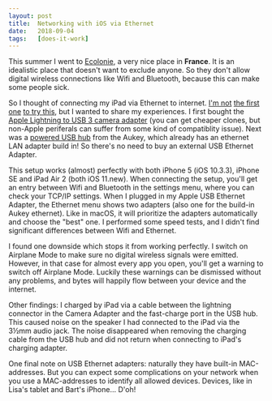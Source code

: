 ```yaml
---
layout: post
title:  Networking with iOS via Ethernet
date:   2018-09-04
tags:   [does-it-work]
---
```


This summer I went to [Ecolonie][], a very nice place in __France__. It is an idealistic place that doesn't want to exclude anyone.
So they don't allow digital wireless connections like Wifi and Bluetooth, because this can make some people sick.

So I thought of connecting my iPad via Ethernet to internet.
[I'm not][eth0] [the first one][eth1] [to try this][eth2], but I wanted to share my experiences.
I first bought the [Apple Lightning to USB 3 camera adapter][camera-adapter] (you can get cheaper clones, but non-Apple periferals can suffer from some kind of compatiblity issue).
Next was a [powered USB hub][aukey-hub] from the Aukey, which already has an ethernet LAN adapter build in!
So there's no need to buy an external USB Ethernet Adapter.

This setup works (almost) perfectly with both iPhone 5 (iOS 10.3.3), iPhone SE and iPad Air 2 (both iOS 11.new). 
When connecting the setup, you'll get an entry between Wifi and Bluetooth in the settings menu, where you can check your TCP/IP settings.
When I plugged in my Apple USB Ethernet Adapter, the Ethernet menu shows two adapters (also one for the build-in Aukey ethernet).
Like in macOS, it will prioritize the adapters automatically and choose the "best" one.
I performed some speed tests, and I didn't find significant differences between Wifi and Ethernet.

I found one downside which stops it from working perfectly. I switch on Airplane Mode to make sure no digital wireless signals were emitted.
However, in that case for almost every app you open, you'll get a warning to switch off Airplane Mode.
Luckily these warnings can be dismissed without any problems, and bytes will happily flow between your device and the internet.

Other findings: I charged by iPad via a cable between the lightning connector in the Camera Adapter and the fast-charge port in the USB hub.
This caused noise on the speaker I had connected to the iPad via the 3½mm audio jack.
The noise disappeared when removing the charging cable from the USB hub and did not return when connecting to iPad's charging adapter.

One final note on USB Ethernet adapters: naturally they have built-in MAC-addresses. But you can expect some complications on your network when you use a MAC-addresses to identify all allowed devices.
Devices, like in Lisa's tablet and Bart's iPhone... D'oh!


[Ecolonie]: https://www.ecolonie.eu/en
[eth0]: https://www.lifewire.com/connect-ipad-to-wired-ethernet-port-1994242
[eth1]: https://sixcolors.com/post/2016/07/ios-10-a-place-for-ethernet/
[eth2]: https://9to5mac.com/2017/03/01/ios-10-2-ethernet-adapter-ui-settings-app/
[camera-adapter]: https://www.apple.com/nl/shop/product/MK0W2ZM/A/lightning-naar-usb-3-camera-adapter?fnode=5a77c06a31d0e5022a688a2defec8127910a5c967ad27547e77a7424219ab7f0a55463cd85fcdd333d6606c4fa120dfcc8c4531e057b6b3771cf23ba049aaa7807f3e771f4c29345bec09a21c843c02ccb64fe33ce5ec4bf8ae31ebbf3f1d902
[aukey-hub]: https://www.amazon.de/gp/product/B00QWYJSUG/ref=oh_aui_detailpage_o00_s01?ie=UTF8&psc=1

